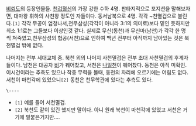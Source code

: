 [비뢰도](%EB%B9%84%EB%A2%B0%EB%8F%84.md)의 등장인물들.
[천겁혈신](%EC%B2%9C%EA%B2%81%ED%98%88%EC%8B%A0.md)의 가장 강한 수하 4명. 판타지적으로 포지션을
말해보자면, 대마왕 휘하의 사천왕 정도인 자들이다. 동서남북으로 4명. 각각 ~천멸겁으로 불린다.`[1]` 각각 무공이
엄청나서,천무삼성(각각이 아니라 3:1의 의미로)보다 밑인 듯하지만 최소 1:1로는 그들보다 이상인것 같다. 실제로 무신(동천)과
무신마(남천)가 각각 한 명씩 쳐죽였고,천무삼성의 협공(서천)으로 인하여 백년 전부터 아직까지 남아있는 것은 북천멸겁 밖에 없다.

나머지는 전부 세대교체 중. 북천 외의 나머지 사천멸겁은 전부 초대 사천멸겁의 후계자들이다. 남천은 대공자
[비](%EB%B9%84%28%EB%B9%84%EB%A2%B0%EB%8F%84%29.md)가 꿰어찼고, 서천은
[나일천](%EB%82%98%EC%9D%BC%EC%B2%9C.md)이 꿰어찼다. 동천은 아직 미확인. 이시건이라는 추측도 있으나 작중
무력을 볼때, 동천의 자리에 오르기에는 어림도 없다. 서천이 마천각에 있었으니`[2]` 동천은 천무학관에 있다는 추측도 있다.

`\----`

  * `[1]` 예를 들어 서천멸겁.
  * `[2]` 북천도 같이 있긴 했지만 말이다. 아니 원래 북천이 마천각에 있었고 서천은 거기에 빌붙은거지만….

